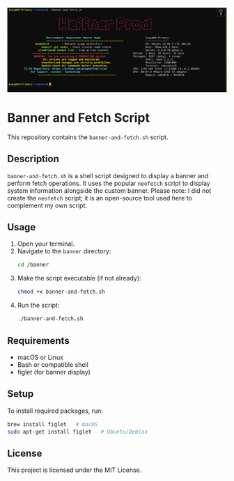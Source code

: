 
![Banner](banner.png)
# Banner and Fetch Script

This repository contains the `banner-and-fetch.sh` script.

## Description


`banner-and-fetch.sh` is a shell script designed to display a banner and perform fetch operations. It uses the popular `neofetch` script to display system information alongside the custom banner. Please note: I did not create the `neofetch` script; it is an open-source tool used here to complement my own script.

## Usage

1. Open your terminal.
2. Navigate to the `banner` directory:
   ```sh
   cd /banner
   ```
3. Make the script executable (if not already):
   ```sh
   chmod +x banner-and-fetch.sh
   ```
4. Run the script:
   ```sh
   ./banner-and-fetch.sh
   ```


## Requirements

- macOS or Linux
- Bash or compatible shell
- figlet (for banner display)

## Setup

To install required packages, run:

```sh
brew install figlet   # macOS
sudo apt-get install figlet   # Ubuntu/Debian
```

## License

This project is licensed under the MIT License.
